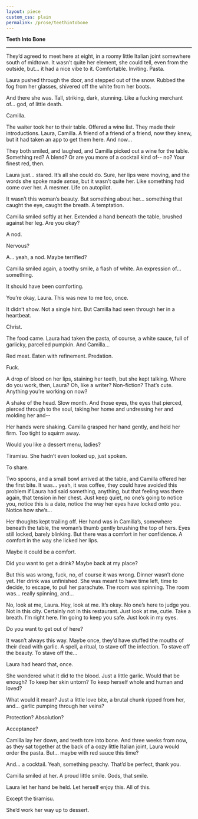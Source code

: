 ```yaml
---
layout: piece
custom_css: plain
permalink: /prose/teethintobone
---
```


**Teeth Into Bone**

---

They’d agreed to meet here at eight, in a roomy little Italian joint somewhere south of midtown. It wasn’t quite her element, she could tell, even from the outside, but... it had a nice vibe to it. Comfortable. Inviting. Pasta.

Laura pushed through the door, and stepped out of the snow. Rubbed the fog from her glasses, shivered off the white from her boots. 

And there she was. Tall, striking, dark, stunning. Like a fucking merchant of... god, of little death.

Camilla. 

The waiter took her to their table. Offered a wine list. They made their introductions. Laura, Camilla. A friend of a friend of a friend, now they knew, but it had taken an app to get them here. And now...

They both smiled, and laughed, and Camilla picked out a wine for the table. Something red? A blend? Or are you more of a cocktail kind of-- no? Your finest red, then.

Laura just... stared. It’s all she could do. Sure, her lips were moving, and the words she spoke made *sense*, but it wasn’t quite her. Like something had come over her. A mesmer. Life on autopilot.

It wasn’t this woman’s beauty. But something about her... something that caught the eye, caught the breath. A temptation.

Camilla smiled softly at her. Extended a hand beneath the table, brushed against her leg. Are you okay? 

A nod.

Nervous?

A... yeah, a nod. Maybe terrified?

Camilla smiled again, a toothy smile, a flash of white. An expression of... something.

It should have been comforting.

You’re okay, Laura. This was new to me too, once.

It didn’t show. Not a single hint. But Camilla had seen through her in a heartbeat.

Christ.

The food came. Laura had taken the pasta, of course, a white sauce, full of garlicky, parcelled pumpkin. And Camilla...

Red meat. Eaten with refinement. Predation.

Fuck. 

A drop of blood on her lips, staining her teeth, but she kept talking. Where do you work, then, Laura? Oh, like a writer? Non-fiction? That’s cute. Anything you’re working on now?

A shake of the head. Slow month. And those eyes, the eyes that pierced, pierced through to the soul, taking her home and undressing her and molding her and--

Her hands were shaking. Camilla grasped her hand gently, and held her firm. Too tight to squirm away.

Would you like a dessert menu, ladies?

Tiramisu. She hadn’t even looked up, just spoken. 

To share.

Two spoons, and a small bowl arrived at the table, and Camilla offered her the first bite. It was... yeah, it was coffee, they could have avoided this problem if Laura had said something, anything, but that feeling was there again, that tension in her chest. Just keep quiet, no one’s going to notice you, notice this is a date, notice the way her eyes have locked onto you. Notice how she’s... 

Her thoughts kept trailing off. Her hand was in Camilla’s, somewhere beneath the table, the woman’s thumb gently brushing the top of hers. Eyes still locked, barely blinking. But there was a comfort in her confidence. A comfort in the way she licked her lips.

Maybe it could be a comfort. 

Did you want to get a drink? Maybe back at my place?

But this was wrong, fuck, no, of course it was wrong. Dinner wasn’t done yet. Her drink was unfinished. She was meant to have time left, time to decide, to escape, to pull her parachute. The room was spinning. The room was... really spinning, and...

No, look at me, Laura. Hey, look at me. It’s okay. No one’s here to judge you. Not in this city. Certainly not in this restaurant. Just look at me, cutie. Take a breath. I’m right here. I’m going to keep you safe. Just look in my eyes. 

Do you want to get out of here?

It wasn’t always this way. Maybe once, they’d have stuffed the mouths of their dead with garlic. A spell, a ritual, to stave off the infection. To stave off the beauty. To stave off the...

Laura had heard that, once.

She wondered what it did to the blood. Just a little garlic. Would that be enough? To keep her skin untorn? To keep herself whole and human and loved?

What would it mean? Just a little love bite, a brutal chunk ripped from her, and... garlic pumping through her veins? 

Protection? Absolution?

Acceptance?

Camilla lay her down, and teeth tore into bone. And three weeks from now, as they sat together at the back of a cozy little Italian joint, Laura would order the pasta. But... maybe with red sauce this time?

And... a cocktail. Yeah, something peachy. That’d be perfect, thank you.

Camilla smiled at her. A proud little smile. Gods, that smile.

Laura let her hand be held. Let herself enjoy this. All of this.

Except the tiramisu. 

She’d work her way up to dessert.